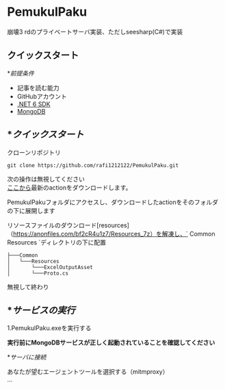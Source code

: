 # PemukulPaku  
崩壊3 rdのプライベートサーバ実装、ただしseesharp(C#)で実装
## クイックスタート
**前提条件*
* 記事を読む能力
* GitHubアカウント
*  [.NET 6 SDK](https://dotnet.microsoft.com/en-us/download/dotnet/6.0)
*  [MongoDB](https://www.mongodb.com/try/download/community)
## **クイックスタート*
クローンリポジトリ
```
git clone https://github.com/rafi1212122/PemukulPaku.git
```
次の操作は無視してください  
[ここから](https://github.com/jiellll1219/PemukulPaku/actions)最新のactionをダウンロードします。

PemukulPakuフォルダにアクセスし、ダウンロードしたactionをそのフォルダの下に展開します

リソースファイルのダウンロード[resources]（https://anonfiles.com/bf2cR4u1z7/Resources_7z）を解凍し、` Common Resources `ディレクトリの下に配置
```
├───Common
│   └───Resources
│       └───ExcelOutputAsset
│       └───Proto.cs
```
無視して終わり
## **サービスの実行*

1.PemukulPaku.exeを実行する

**実行前にMongoDBサービスが正しく起動されていることを確認してください**

**サーバに接続*

あなたが望むエージェントツールを選択する（mitmproxy）  
 ...
